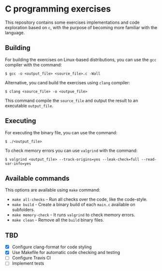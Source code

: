 # C programming exercises

This repository contains some exercises implementations and code exploration based on `c`, with the purpose of becoming more familiar with the language.

## Building

For building the exercises on Linux-based distributions, you can use the `gcc` compiler with the command:

```
$ gcc -o <output_file> <source_file>.c -Wall
```

Alternative, you cand build the exercises using `clang` compiler:

```
$ clang <source_file> -o <outpue_file>
```

This command compile the `source_file` and output the result to an executable `output_file`.

## Executing

For executing the binary file, you can use the command:

```
$ ./<output_file>
```

To check memory errors you can use `valgrind` with the command:

```
$ valgrind <output_file> --track-origins=yes --leak-check=full --read-var-info=yes
```

## Available commands

This options are available using `make` command:

* `make all-checks` - Run all checks over the code, like the code-style.
* `make build` - Create a binary build of each `main.c` available on subfolders.
* `make memory-check` - It runs `valgrind` to check memory errors.
* `make clean` - Remove all the `build` binary files.

## TBD

* [x] Configure clang-format for code styling
* [x] Use Makefile for automatic code checking and testing
* [ ] Configure Travis CI
* [ ] Implement tests
